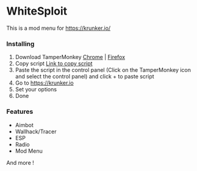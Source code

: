 # WhiteSploit
This is a mod menu for https://krunker.io/

### Installing 
1. Download TamperMonkey [Chrome](https://chrome.google.com/webstore/detail/tampermonkey/dhdgffkkebhmkfjojejmpbldmpobfkfo?hl=pl) | [Firefox](https://addons.mozilla.org/pl/firefox/addon/tampermonkey/)
2. Copy script [Link to copy script](https://raw.githubusercontent.com/Sn8ow/WhiteSploit/main/WhiteSploit1.0.txt)
3. Paste the script in the control panel (Click on the TamperMonkey icon and select the control panel) and click + to paste script
6. Go to https://krunker.io
7. Set your options
8. Done

### Features
- Aimbot 
- Wallhack/Tracer
- ESP
- Radio
- Mod Menu

And more !
